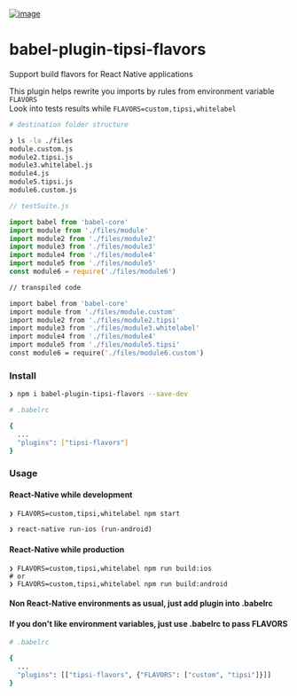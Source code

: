 [![image](https://travis-ci.org/tipsi/babel-plugin-tipsi-flavors.svg?branch=master)](https://travis-ci.org/tipsi/babel-plugin-tipsi-flavors)
# babel-plugin-tipsi-flavors
Support build flavors for React Native applications  

This plugin helps rewrite you imports by rules from environment variable `FLAVORS`  
Look into tests results while `FLAVORS=custom,tipsi,whitelabel`

```bash
# destination folder structure

❯ ls -la ./files
module.custom.js
module2.tipsi.js
module3.whitelabel.js
module4.js
module5.tipsi.js
module6.custom.js
```

```javascript
// testSuite.js

import babel from 'babel-core'
import module from './files/module'
import module2 from './files/module2'
import module3 from './files/module3'
import module4 from './files/module4'
import module5 from './files/module5'
const module6 = require('./files/module6')
```

```bash
// transpiled code

import babel from 'babel-core'
import module from './files/module.custom'
import module2 from './files/module2.tipsi'
import module3 from './files/module3.whitelabel'
import module4 from './files/module4'
import module5 from './files/module5.tipsi'
const module6 = require('./files/module6.custom')
```

### Install
```bash
❯ npm i babel-plugin-tipsi-flavors --save-dev
```

```bash
# .babelrc

{
  ...
  "plugins": ["tipsi-flavors"]
}
```

### Usage

#### React-Native while development
```bash
❯ FLAVORS=custom,tipsi,whitelabel npm start

❯ react-native run-ios (run-android)
```

#### React-Native while production
```
❯ FLAVORS=custom,tipsi,whitelabel npm run build:ios
# or
❯ FLAVORS=custom,tipsi,whitelabel npm run build:android 
```

#### Non React-Native environments as usual, just add plugin into .babelrc

#### If you don't like environment variables, just use .babelrc to pass FLAVORS

```bash
# .babelrc

{
  ...
  "plugins": [["tipsi-flavors", {"FLAVORS": ["custom", "tipsi"]}]]
}
```
